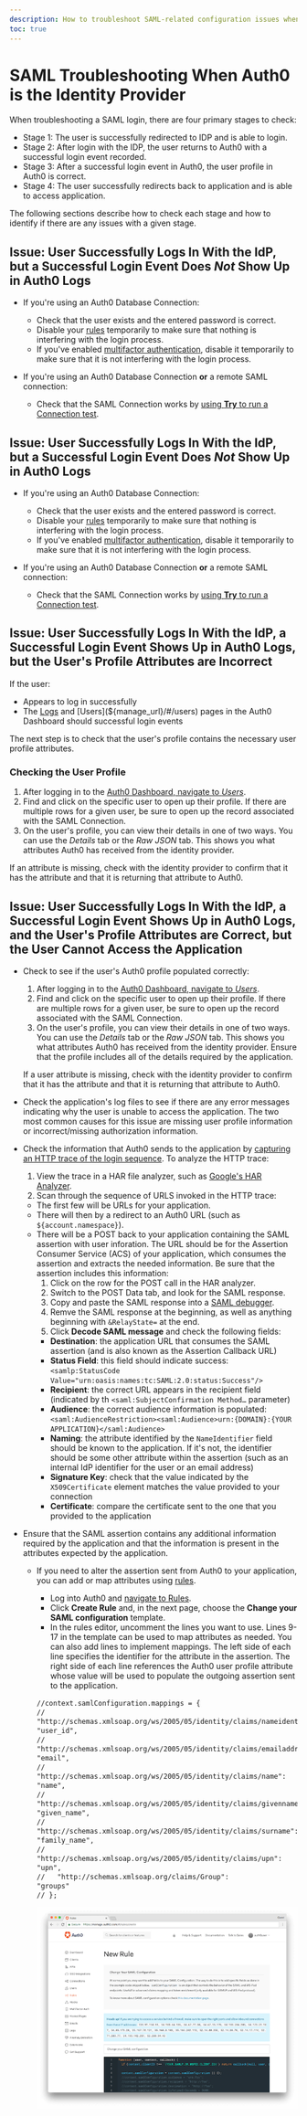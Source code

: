 ```yaml
---
description: How to troubleshoot SAML-related configuration issues when Auth0 is the identity provider
toc: true
---
```


# SAML Troubleshooting When Auth0 is the Identity Provider

When troubleshooting a SAML login, there are four primary stages to check:

* Stage 1: The user is successfully redirected to IDP and is able to login.
* Stage 2: After login with the IDP, the user returns to Auth0 with a successful login event recorded.
* Stage 3: After a successful login event in Auth0, the user profile in Auth0 is correct.
* Stage 4: The user successfully redirects back to application and is able to access application.

The following sections describe how to check each stage and how to identify if there are any issues with a given stage.

## Issue: User Successfully Logs In With the IdP, but a Successful Login Event Does *Not* Show Up in Auth0 Logs

* If you're using an Auth0 Database Connection:
  * Check that the user exists and the entered password is correct.
  * Disable your [rules](/rules) temporarily to make sure that nothing is interfering with the login process.
  * If you've enabled [multifactor authentication](/multifactor-authentication), disable it temporarily to make sure that it is not interfering with the login process.

* If you're using an Auth0 Database Connection **or** a remote SAML connection:
  * Check that the SAML Connection works by [using **Try** to run a Connection test](#issue-the-idp-login-page-doesn-t-display).

## Issue: User Successfully Logs In With the IdP, but a Successful Login Event Does *Not* Show Up in Auth0 Logs

* If you're using an Auth0 Database Connection:
  * Check that the user exists and the entered password is correct.
  * Disable your [rules](/rules) temporarily to make sure that nothing is interfering with the login process.
  * If you've enabled [multifactor authentication](/multifactor-authentication), disable it temporarily to make sure that it is not interfering with the login process.

* If you're using an Auth0 Database Connection **or** a remote SAML connection:
  * Check that the SAML Connection works by [using **Try** to run a Connection test](#issue-the-idp-login-page-doesn-t-display).

## Issue: User Successfully Logs In With the IdP, a Successful Login Event Shows Up in Auth0 Logs, but the User's Profile Attributes are Incorrect

If the user:

* Appears to log in successfully
* The [Logs](${manage_url}/#/logs) and [Users](${manage_url}/#/users) pages in the Auth0 Dashboard should successful login events

The next step is to check that the user's profile contains the necessary user profile attributes.

### Checking the User Profile

1. After logging in to the [Auth0 Dashboard, navigate to *Users*](${manage_url}/#/users).
2. Find and click on the specific user to open up their profile. If there are multiple rows for a given user, be sure to open up the record associated with the SAML Connection.
3. On the user's profile, you can view their details in one of two ways. You can use the *Details* tab or the *Raw JSON* tab. This shows you what attributes Auth0 has received from the identity provider.

If an attribute is missing, check with the identity provider to confirm that it has the attribute and that it is returning that attribute to Auth0.

## Issue: User Successfully Logs In With the IdP, a Successful Login Event Shows Up in Auth0 Logs, and the User's Profile Attributes are Correct, but the User Cannot Access the Application

* Check to see if the user's Auth0 profile populated correctly:
  1. After logging in to the [Auth0 Dashboard, navigate to *Users*](${manage_url}/#/users).
  2. Find and click on the specific user to open up their profile. If there are multiple rows for a given user, be sure to open up the record associated with the SAML Connection.
  3. On the user's profile, you can view their details in one of two ways. You can use the *Details* tab or the *Raw JSON* tab. This shows you what attributes Auth0 has received from the identity provider. Ensure that the profile includes all of the details required by the application.

  If a user attribute is missing, check with the identity provider to confirm that it has the attribute and that it is returning that attribute to Auth0.
* Check the application's log files to see if there are any error messages indicating why the user is unable to access the application. The two most common causes for this issue are missing user profile information or incorrect/missing authorization information.
* Check the information that Auth0 sends to the application by [capturing an HTTP trace of the login sequence](/har). To analyze the HTTP trace:
  1. View the trace in a HAR file analyzer, such as [Google's HAR Analyzer](https://toolbox.googleapps.com/apps/har_analyzer/).
  2. Scan through the sequence of URLS invoked in the HTTP trace:
    * The first few will be URLs for your application.
    * There will then by a redirect to an Auth0 URL (such as `${account.namespace}`).
    * There will be a POST back to your application containing the SAML assertion with user inforation. The URL should be for the Assertion Consumer Service (ACS) of your application, which consumes the assertion and extracts the needed information. Be sure that the assertion includes this information:
      1. Click on the row for the POST call in the HAR analyzer.
      2. Switch to the POST Data tab, and look for the SAML response.
      3. Copy and paste the SAML response into a [SAML debugger](https://rnd.feide.no/simplesaml/module.php/saml2debug/debug.php).
      4. Remve the SAML response at the beginning, as well as anything beginning with `&RelayState=` at the end.
      5. Click **Decode SAML message** and check the following fields:
        * **Destination**: the application URL that consumes the SAML assertion (and is also known as the Assertion Callback URL)
        * **Status Field**: this field should indicate success: `<samlp:StatusCode Value="urn:oasis:names:tc:SAML:2.0:status:Success"/>`
        * **Recipient**: the correct URL appears in the recipient field (indicated by th `<saml:SubjectConfirmation Method…` parameter)
        * **Audience**: the correct audience information is populated: `<saml:AudienceRestriction><saml:Audience>urn:{DOMAIN}:{YOUR APPLICATION}</saml:Audience>`
        * **Naming**: the attribute identified by the `NameIdentifier` field should be known to the application. If it's not, the identifier should be some other attribute within the assertion (such as an internal IdP identifier for the user or an email address)
        * **Signature Key**: check that the value indicated by the `X509Certificate` element matches the value provided to your connection
        * **Certificate**: compare the certificate sent to the one that you provided to the application

* Ensure that the SAML assertion contains any additional information required by the application and that the information is present in the attributes expected by the application.
  * If you need to alter the assertion sent from Auth0 to your application, you can add or map attributes using [rules](/rules).
    * Log into Auth0 and [navigate to Rules](${manage_url}/#/rules).
    * Click **Create Rule** and, in the next page, choose the **Change your SAML configuration** template.
    * In the rules editor, uncomment the lines you want to use. Lines 9-17 in the template can be used to map attributes as needed. You can also add lines to implement mappings.  The left side of each line specifies the identifier for the attribute in the assertion. The right side of each line references the Auth0 user profile attribute whose value will be used to populate the outgoing assertion sent to the application.

    ```text
    //context.samlConfiguration.mappings = {
    //   "http://schemas.xmlsoap.org/ws/2005/05/identity/claims/nameidentifier":      "user_id",
    //   "http://schemas.xmlsoap.org/ws/2005/05/identity/claims/emailaddress":        "email",
    //   "http://schemas.xmlsoap.org/ws/2005/05/identity/claims/name":                "name",
    //   "http://schemas.xmlsoap.org/ws/2005/05/identity/claims/givenname":           "given_name",
    //   "http://schemas.xmlsoap.org/ws/2005/05/identity/claims/surname":             "family_name",
    //   "http://schemas.xmlsoap.org/ws/2005/05/identity/claims/upn":                 "upn",
    //   "http://schemas.xmlsoap.org/claims/Group":                                   "groups"
    // };
    ```

    ![](/media/articles/protocols/saml/saml-configuration/saml-rules.png)
